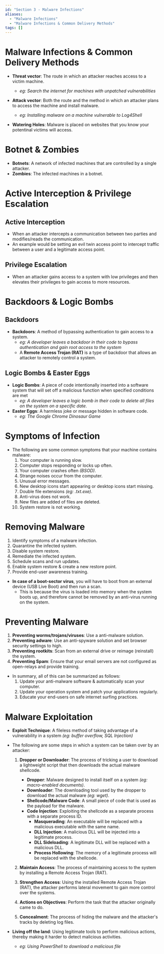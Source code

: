 ```yaml
---
id: "Section 3 - Malware Infections"
aliases:
  - "Malware Infections"
  - "Malware Infections & Common Delivery Methods"
tags: []
---
```


# Malware Infections & Common Delivery Methods
+ **Threat vector**: The route in which an attacker reaches access to a victim machine.
    + *eg: Search the internet for machines with unpatched vulnerabilities*

+ **Attack vector**: Both the route and the method in which an attacker plans to access the machine and install malware.
    + *eg: Installing malware on a machine vulnerable to Log4Shell*

+ **Watering Holes**: Malware is placed on websites that you know your potentinal victims will access.

# Botnet & Zombies
+ **Botnets**: A network of infected machines that are controlled by a single attacker.
+ **Zombies**: The infected machines in a botnet.

# Active Interception & Privilege Escalation
## Active Interception
+ When an attacker intercepts a communication between two parties and modifies/reads the communication.
+ An example would be setting an evil twin access point to intercept traffic between a user and a legitimate access point.

## Privilege Escalation
+ When an attacker gains access to a system with low privileges and then elevates their privileges to gain access to more resources.

# Backdoors & Logic Bombs
## Backdoors
+ **Backdoors**: A method of bypassing authentication to gain access to a system.
    + *eg: A developer leaves a backdoor in their code to bypass authentication and gain root access to the system*
    + A **Remote Access Trojan (RAT)** is a type of backdoor that allows an attacker to remotely control a system.

## Logic Bombs & Easter Eggs
+ **Logic Bombs**: A piece of code intentionally inserted into a software system that will set off a malicious function when specified conditions are met
    + *eg: A developer leaves a logic bomb in their code to delete all files on the system on a specific date*.
+ **Easter Eggs**: A harmless joke or message hidden in software code.
    + *eg: The Google Chrome Dinosaur Game*

# Symptoms of Infection
 + The following are some common symptoms that your machine contains malware:
    1. Your computer is running slow.
    2. Computer stops responding or locks up often.
    3. Your computer crashes often *(BSOD)*.
    4. Strange noises occur from the computer.
    5. Unusual error messages.
    6. New desktop icons start appearing or desktop icons start missing.
    7. Double file extensions *(eg: .txt.exe)*.
    8. Anti-virus does not work.
    9. New files are added of files are deleted.
    10. System restore is not working.

# Removing Malware
1. Identify symptoms of a malware infection.
2. Quarantine the infected system.
3. Disable system restore.
4. Remediate the infected system.
5. Schedule scans and run updates.
6. Enable system restore & create a new restore point.
7. Provide end-user awareness training.

+ **In case of a boot-sector virus**, you will have to boot from an external device (USB Live Boot) and then run a scan.
    + This is because the virus is loaded into memory when the system boots up, and therefore cannot be removed by an anti-virus running on the system.

# Preventing Malware
1. **Preventing worms/trojans/viruses**: Use a anti-malware solution.
2. **Preventing adware**: Use an anti-spyware solution and set browser security settings to high.
3. **Preventing rootkits**: Scan from an external drive or reimage (reinstall) the system.
4. **Preventing Spam**: Ensure that your email servers are not configured as open-relays and provide training.

+ In summary, all of this can be summarized as follows:
    1. Update your anti-malware software & automatically scan your computer.
    2. Update your operation system and patch your applications regularly.
    3. Educate your end-users on safe internet surfing practices.

# Malware Exploitation
+ **Exploit Technique**: A fileless method of taking advantage of a vulnerability in a system *(eg: buffer overflow, SQL Injection)*

+ The following are some steps in which a system can be taken over by an attacker:
    1. **Dropper or Downloader**: The process of tricking a user to download a lightweight script that then downloads the actual malware shellcode.
        + **Dropper**: Malware designed to install itself on a system *(eg: macro-enabled documents)*.
        + **Downloader**: The downloading tool used by the dropper to download the actual malware *(eg: wget)*.
        + **Shellcode/Malware Code**: A small piece of code that is used as the payload for the malware.
        + **Code Injection**: Exploiting the shellcode as a separate process with a separate process ID.
            + **Masquerading**: An executable will be replaced with a malicious executable with the same name.
            + **DLL Injection**: A malicious DLL will be injected into a legitimate process.
            + **DLL Sideloading**: A legitimate DLL will be replaced with a malicious DLL.
            + **Process Hollowing**: The memory of a legitimate process will be replaced with the shellcode.

    2. **Maintain Access**: The process of maintaining access to the system by installing a Remote Access Trojan (RAT).
    3. **Strengthen Access**: Using the installed Remote Access Trojan (RAT), the attacker performs lateral movement to gain more control over the systems.
    4. **Actions on Objectives**: Perform the task that the attacker originally came to do.
    5. **Concealment**: The process of hiding the malware and the attacker's tracks by deleting log files.

+ **Living off the land**: Using legitimate tools to perform malicious actions, thereby making it harder to detect malicious activities.
    + *eg: Using PowerShell to download a malicious file*
